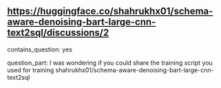 ## https://huggingface.co/shahrukhx01/schema-aware-denoising-bart-large-cnn-text2sql/discussions/2

contains_question: yes

question_part: 
I was wondering if you could share the training script you used for training shahrukhx01/schema-aware-denoising-bart-large-cnn-text2sql